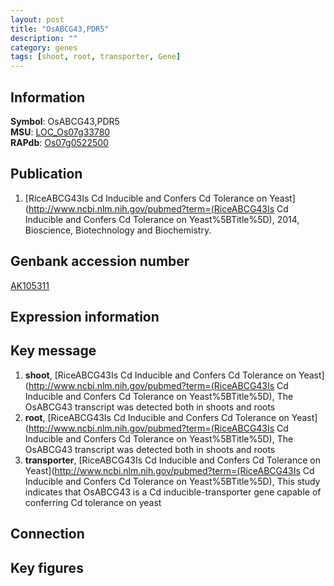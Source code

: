 ```yaml
---
layout: post
title: "OsABCG43,PDR5"
description: ""
category: genes
tags: [shoot, root, transporter, Gene]
---
```


## Information
__Symbol__: OsABCG43,PDR5  
__MSU__: [LOC_Os07g33780](http://rice.plantbiology.msu.edu/cgi-bin/ORF_infopage.cgi?orf=LOC_Os07g33780)  
__RAPdb__: [Os07g0522500](http://rapdb.dna.affrc.go.jp/viewer/gbrowse_details/irgsp1?name=Os07g0522500)  

## Publication
1. [RiceABCG43Is Cd Inducible and Confers Cd Tolerance on Yeast](http://www.ncbi.nlm.nih.gov/pubmed?term=(RiceABCG43Is Cd Inducible and Confers Cd Tolerance on Yeast%5BTitle%5D), 2014, Bioscience, Biotechnology and Biochemistry.

## Genbank accession number
[AK105311](http://www.ncbi.nlm.nih.gov/nuccore/AK105311)

## Expression information

## Key message
1. __shoot__, [RiceABCG43Is Cd Inducible and Confers Cd Tolerance on Yeast](http://www.ncbi.nlm.nih.gov/pubmed?term=(RiceABCG43Is Cd Inducible and Confers Cd Tolerance on Yeast%5BTitle%5D),  The OsABCG43 transcript was detected both in shoots and roots
2. __root__, [RiceABCG43Is Cd Inducible and Confers Cd Tolerance on Yeast](http://www.ncbi.nlm.nih.gov/pubmed?term=(RiceABCG43Is Cd Inducible and Confers Cd Tolerance on Yeast%5BTitle%5D),  The OsABCG43 transcript was detected both in shoots and roots
3. __transporter__, [RiceABCG43Is Cd Inducible and Confers Cd Tolerance on Yeast](http://www.ncbi.nlm.nih.gov/pubmed?term=(RiceABCG43Is Cd Inducible and Confers Cd Tolerance on Yeast%5BTitle%5D),  This study indicates that OsABCG43 is a Cd inducible-transporter gene capable of conferring Cd tolerance on yeast

## Connection

## Key figures


